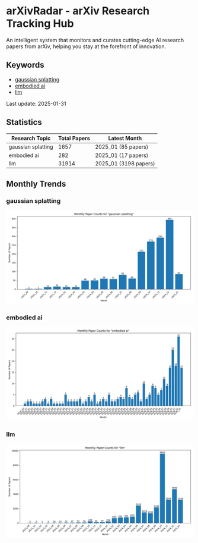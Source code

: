 # arXivRadar - arXiv Research Tracking Hub
An intelligent system that monitors and curates cutting-edge AI research papers from arXiv, helping you stay at the forefront of innovation.

## Keywords

- [gaussian splatting](gaussian_splatting/)
- [embodied ai](embodied_ai/)
- [llm](llm/)

Last update: 2025-01-31

## Statistics

| Research Topic | Total Papers | Latest Month |
| --- | --- | --- |
| gaussian splatting | 1657 | 2025_01 (85 papers) |
| embodied ai | 282 | 2025_01 (17 papers) |
| llm | 31914 | 2025_01 (3198 papers) |

## Monthly Trends

### gaussian splatting

![Monthly Paper Counts for gaussian splatting](gaussian_splatting/monthly_stats.png)

### embodied ai

![Monthly Paper Counts for embodied ai](embodied_ai/monthly_stats.png)

### llm

![Monthly Paper Counts for llm](llm/monthly_stats.png)

